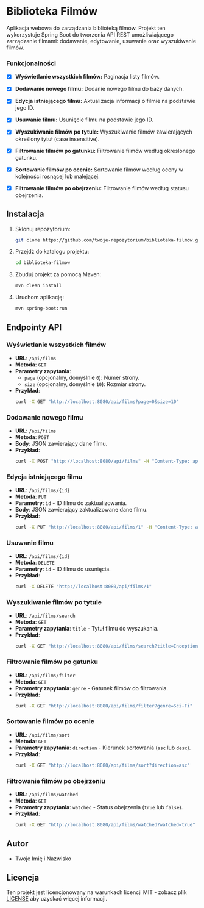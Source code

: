 # Biblioteka Filmów
Aplikacja webowa do zarządzania biblioteką filmów. Projekt ten wykorzystuje Spring Boot do tworzenia API REST umożliwiającego zarządzanie filmami: dodawanie, edytowanie, usuwanie oraz wyszukiwanie filmów.

### Funkcjonalności
- [x] **Wyświetlanie wszystkich filmów:** Paginacja listy filmów.
- [x] **Dodawanie nowego filmu:** Dodanie nowego filmu do bazy danych.
- [x] **Edycja istniejącego filmu:** Aktualizacja informacji o filmie na podstawie jego ID.
- [x] **Usuwanie filmu:** Usunięcie filmu na podstawie jego ID.
- [x] **Wyszukiwanie filmów po tytule:** Wyszukiwanie filmów zawierających określony tytuł (case insensitive).
- [x] **Filtrowanie filmów po gatunku:** Filtrowanie filmów według określonego gatunku.
- [x] **Sortowanie filmów po ocenie:** Sortowanie filmów według oceny w kolejności rosnącej lub malejącej.
- [x] **Filtrowanie filmów po obejrzeniu:** Filtrowanie filmów według statusu obejrzenia.


## Instalacja

1. Sklonuj repozytorium:

    ```bash
    git clone https://github.com/twoje-repozytorium/biblioteka-filmow.git
    ```

2. Przejdź do katalogu projektu:

    ```bash
    cd biblioteka-filmow
    ```

3. Zbuduj projekt za pomocą Maven:

    ```bash
    mvn clean install
    ```

4. Uruchom aplikację:

    ```bash
    mvn spring-boot:run
    ```

## Endpointy API

### Wyświetlanie wszystkich filmów

- **URL**: `/api/films`
- **Metoda**: `GET`
- **Parametry zapytania**:
  - `page` (opcjonalny, domyślnie `0`): Numer strony.
  - `size` (opcjonalny, domyślnie `10`): Rozmiar strony.
- **Przykład**:
    ```bash
    curl -X GET "http://localhost:8080/api/films?page=0&size=10"
    ```

### Dodawanie nowego filmu

- **URL**: `/api/films`
- **Metoda**: `POST`
- **Body**: JSON zawierający dane filmu.
- **Przykład**:
    ```bash
    curl -X POST "http://localhost:8080/api/films" -H "Content-Type: application/json" -d '{"title":"Inception","releaseYear":2010,"genre":"Sci-Fi","watched":true,"rating":9,"review":"Great movie"}'
    ```

### Edycja istniejącego filmu

- **URL**: `/api/films/{id}`
- **Metoda**: `PUT`
- **Parametry**: `id` - ID filmu do zaktualizowania.
- **Body**: JSON zawierający zaktualizowane dane filmu.
- **Przykład**:
    ```bash
    curl -X PUT "http://localhost:8080/api/films/1" -H "Content-Type: application/json" -d '{"title":"Inception","releaseYear":2010,"genre":"Sci-Fi","watched":true,"rating":10,"review":"Excellent movie"}'
    ```

### Usuwanie filmu

- **URL**: `/api/films/{id}`
- **Metoda**: `DELETE`
- **Parametry**: `id` - ID filmu do usunięcia.
- **Przykład**:
    ```bash
    curl -X DELETE "http://localhost:8080/api/films/1"
    ```

### Wyszukiwanie filmów po tytule

- **URL**: `/api/films/search`
- **Metoda**: `GET`
- **Parametry zapytania**: `title` - Tytuł filmu do wyszukania.
- **Przykład**:
    ```bash
    curl -X GET "http://localhost:8080/api/films/search?title=Inception"
    ```

### Filtrowanie filmów po gatunku

- **URL**: `/api/films/filter`
- **Metoda**: `GET`
- **Parametry zapytania**: `genre` - Gatunek filmów do filtrowania.
- **Przykład**:
    ```bash
    curl -X GET "http://localhost:8080/api/films/filter?genre=Sci-Fi"
    ```

### Sortowanie filmów po ocenie

- **URL**: `/api/films/sort`
- **Metoda**: `GET`
- **Parametry zapytania**: `direction` - Kierunek sortowania (`asc` lub `desc`).
- **Przykład**:
    ```bash
    curl -X GET "http://localhost:8080/api/films/sort?direction=asc"
    ```

### Filtrowanie filmów po obejrzeniu

- **URL**: `/api/films/watched`
- **Metoda**: `GET`
- **Parametry zapytania**: `watched` - Status obejrzenia (`true` lub `false`).
- **Przykład**:
    ```bash
    curl -X GET "http://localhost:8080/api/films/watched?watched=true"
    ```

## Autor

- Twoje Imię i Nazwisko

## Licencja

Ten projekt jest licencjonowany na warunkach licencji MIT - zobacz plik [LICENSE](LICENSE) aby uzyskać więcej informacji.
